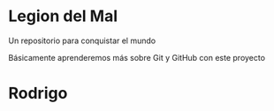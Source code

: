 # Legion del Mal
Un repositorio para conquistar el mundo

Básicamente aprenderemos más sobre Git y GitHub con este proyecto


# Rodrigo